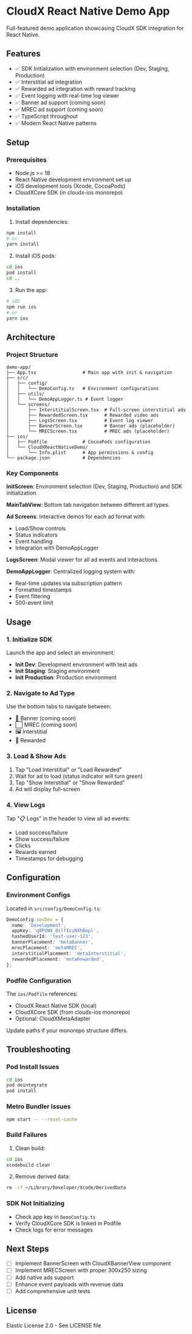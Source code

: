 # CloudX React Native Demo App

Full-featured demo application showcasing CloudX SDK integration for React Native.

## Features

- ✅ SDK Initialization with environment selection (Dev, Staging, Production)
- ✅ Interstitial ad integration
- ✅ Rewarded ad integration with reward tracking
- ✅ Event logging with real-time log viewer
- ✅ Banner ad support (coming soon)
- ✅ MREC ad support (coming soon)
- ✅ TypeScript throughout
- ✅ Modern React Native patterns

## Setup

### Prerequisites

- Node.js >= 18
- React Native development environment set up
- iOS development tools (Xcode, CocoaPods)
- CloudXCore SDK (in cloudx-ios monorepo)

### Installation

1. Install dependencies:
```bash
npm install
# or
yarn install
```

2. Install iOS pods:
```bash
cd ios
pod install
cd ..
```

3. Run the app:
```bash
# iOS
npm run ios
# or
yarn ios
```

## Architecture

### Project Structure

```
demo-app/
├── App.tsx                 # Main app with init & navigation
├── src/
│   ├── config/
│   │   └── DemoConfig.ts   # Environment configurations
│   ├── utils/
│   │   └── DemoAppLogger.ts # Event logger
│   └── screens/
│       ├── InterstitialScreen.tsx  # Full-screen interstitial ads
│       ├── RewardedScreen.tsx      # Rewarded video ads
│       ├── LogsScreen.tsx          # Event log viewer
│       ├── BannerScreen.tsx        # Banner ads (placeholder)
│       └── MRECScreen.tsx          # MREC ads (placeholder)
├── ios/
│   ├── Podfile             # CocoaPods configuration
│   └── CloudXReactNativeDemo/
│       └── Info.plist      # App permissions & config
└── package.json            # Dependencies

```

### Key Components

**InitScreen**: Environment selection (Dev, Staging, Production) and SDK initialization.

**MainTabView**: Bottom tab navigation between different ad types.

**Ad Screens**: Interactive demos for each ad format with:
- Load/Show controls
- Status indicators
- Event handling
- Integration with DemoAppLogger

**LogsScreen**: Modal viewer for all ad events and interactions.

**DemoAppLogger**: Centralized logging system with:
- Real-time updates via subscription pattern
- Formatted timestamps
- Event filtering
- 500-event limit

## Usage

### 1. Initialize SDK

Launch the app and select an environment:
- **Init Dev**: Development environment with test ads
- **Init Staging**: Staging environment
- **Init Production**: Production environment

### 2. Navigate to Ad Type

Use the bottom tabs to navigate between:
- 📱 Banner (coming soon)
- ⬜ MREC (coming soon)
- 🖼️ Interstitial
- 🎁 Rewarded

### 3. Load & Show Ads

1. Tap "Load Interstitial" or "Load Rewarded"
2. Wait for ad to load (status indicator will turn green)
3. Tap "Show Interstitial" or "Show Rewarded"
4. Ad will display full-screen

### 4. View Logs

Tap "📋 Logs" in the header to view all ad events:
- Load success/failure
- Show success/failure
- Clicks
- Rewards earned
- Timestamps for debugging

## Configuration

### Environment Configs

Located in `src/config/DemoConfig.ts`:

```typescript
DemoConfig.iosDev = {
  name: 'Development',
  appKey: 'g0PdN9_0ilfIcuNXhBopl',
  hashedUserId: 'test-user-123',
  bannerPlacement: 'metaBanner',
  mrecPlacement: 'metaMREC',
  interstitialPlacement: 'metaInterstitial',
  rewardedPlacement: 'metaRewarded',
};
```

### Podfile Configuration

The `ios/Podfile` references:
- CloudX React Native SDK (local)
- CloudXCore SDK (from cloudx-ios monorepo)
- Optional: CloudXMetaAdapter

Update paths if your monorepo structure differs.

## Troubleshooting

### Pod Install Issues

```bash
cd ios
pod deintegrate
pod install
```

### Metro Bundler Issues

```bash
npm start -- --reset-cache
```

### Build Failures

1. Clean build:
```bash
cd ios
xcodebuild clean
```

2. Remove derived data:
```bash
rm -rf ~/Library/Developer/Xcode/DerivedData
```

### SDK Not Initializing

- Check app key in `DemoConfig.ts`
- Verify CloudXCore SDK is linked in Podfile
- Check logs for error messages

## Next Steps

- [ ] Implement BannerScreen with CloudXBannerView component
- [ ] Implement MRECScreen with proper 300x250 sizing
- [ ] Add native ads support
- [ ] Enhance event payloads with revenue data
- [ ] Add comprehensive unit tests

## License

Elastic License 2.0 - See LICENSE file

